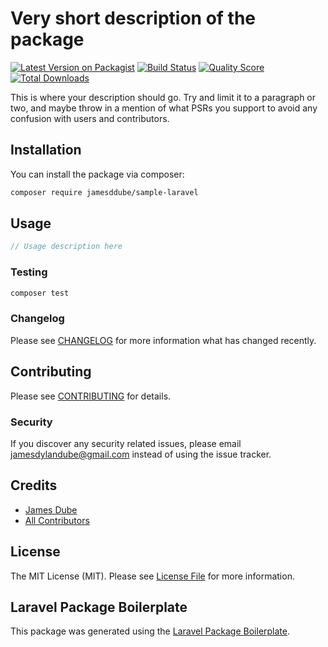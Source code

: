 # Very short description of the package

[![Latest Version on Packagist](https://img.shields.io/packagist/v/jamesddube/sample-laravel.svg?style=flat-square)](https://packagist.org/packages/jamesddube/sample-laravel)
[![Build Status](https://img.shields.io/travis/jamesddube/sample-laravel/master.svg?style=flat-square)](https://travis-ci.org/jamesddube/sample-laravel)
[![Quality Score](https://img.shields.io/scrutinizer/g/jamesddube/sample-laravel.svg?style=flat-square)](https://scrutinizer-ci.com/g/jamesddube/sample-laravel)
[![Total Downloads](https://img.shields.io/packagist/dt/jamesddube/sample-laravel.svg?style=flat-square)](https://packagist.org/packages/jamesddube/sample-laravel)

This is where your description should go. Try and limit it to a paragraph or two, and maybe throw in a mention of what PSRs you support to avoid any confusion with users and contributors.

## Installation

You can install the package via composer:

```bash
composer require jamesddube/sample-laravel
```

## Usage

``` php
// Usage description here
```

### Testing

``` bash
composer test
```

### Changelog

Please see [CHANGELOG](CHANGELOG.md) for more information what has changed recently.

## Contributing

Please see [CONTRIBUTING](CONTRIBUTING.md) for details.

### Security

If you discover any security related issues, please email jamesdylandube@gmail.com instead of using the issue tracker.

## Credits

- [James Dube](https://github.com/jamesddube)
- [All Contributors](../../contributors)

## License

The MIT License (MIT). Please see [License File](LICENSE.md) for more information.

## Laravel Package Boilerplate

This package was generated using the [Laravel Package Boilerplate](https://laravelpackageboilerplate.com).